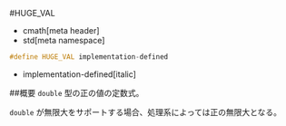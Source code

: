 #HUGE_VAL
* cmath[meta header]
* std[meta namespace]

```cpp
#define HUGE_VAL implementation-defined
```
* implementation-defined[italic]

##概要
`double` 型の正の値の定数式。

`double` が無限大をサポートする場合、処理系によっては正の無限大となる。

